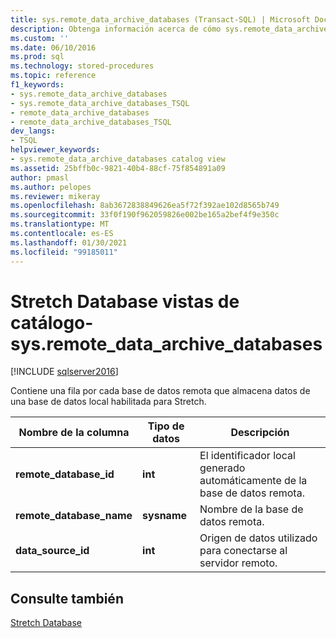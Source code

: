 ```yaml
---
title: sys.remote_data_archive_databases (Transact-SQL) | Microsoft Docs
description: Obtenga información acerca de cómo sys.remote_data_archive_databases contiene una fila por cada base de datos remota que almacena datos de una base de datos local habilitada para Stretch.
ms.custom: ''
ms.date: 06/10/2016
ms.prod: sql
ms.technology: stored-procedures
ms.topic: reference
f1_keywords:
- sys.remote_data_archive_databases
- sys.remote_data_archive_databases_TSQL
- remote_data_archive_databases
- remote_data_archive_databases_TSQL
dev_langs:
- TSQL
helpviewer_keywords:
- sys.remote_data_archive_databases catalog view
ms.assetid: 25bffb0c-9821-40b4-88cf-75f854891a09
author: pmasl
ms.author: pelopes
ms.reviewer: mikeray
ms.openlocfilehash: 8ab3672838849626ea5f72f392ae102d8565b749
ms.sourcegitcommit: 33f0f190f962059826e002be165a2bef4f9e350c
ms.translationtype: MT
ms.contentlocale: es-ES
ms.lasthandoff: 01/30/2021
ms.locfileid: "99185011"
---
```

# <a name="stretch-database-catalog-views---sysremote_data_archive_databases"></a>Stretch Database vistas de catálogo-sys.remote_data_archive_databases
[!INCLUDE [sqlserver2016](../../includes/applies-to-version/sqlserver2016.md)]

  Contiene una fila por cada base de datos remota que almacena datos de una base de datos local habilitada para Stretch.  
  
|Nombre de la columna|Tipo de datos|Descripción|  
|-----------------|---------------|-----------------|  
|**remote_database_id**|**int**|El identificador local generado automáticamente de la base de datos remota.|  
|**remote_database_name**|**sysname**|Nombre de la base de datos remota.|  
|**data_source_id**|**int**|Origen de datos utilizado para conectarse al servidor remoto.|  
  
## <a name="see-also"></a>Consulte también  
 [Stretch Database](../../sql-server/stretch-database/stretch-database.md)  
  
  
